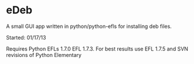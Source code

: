 eDeb
====

A small GUI app written in python/python-efls for installing deb files.

Started: 01/17/13

Requires Python EFLs 1.7.0 EFL 1.7.3. 
For best results use EFL 1.7.5 and SVN revisions of Python Elementary